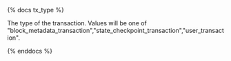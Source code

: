 {% docs tx_type %}

The type of the transaction. Values will be one of "block_metadata_transaction","state_checkpoint_transaction","user_transaction".

{% enddocs %}